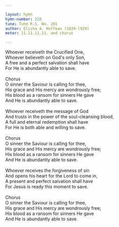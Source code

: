 ```yaml
---

layout: hymn
hymn-number: 228
tune: Tune R.S. No. 201
author: Elisha A. Hoffman (1839-l929)
meter: 11.11.11.11. and chorus

---
```

Whoever receiveth the Crucified One,<br>Whoever believeth on God's only Son,<br>A free and a perfect salvation shall have<br>For He is abundantly able to save.<br><br>Chorus<br>O sinner the Saviour is calling for thee,<br>His grace and His mercy are wondrously free;<br>His blood as a ransom for sinners He gave<br>And He is abundantly able to save.<br><br>Whoever receiveth the message of God<br>And trusts in the power of the soul-cleansing blood,<br>A full and eternal redemption shall have<br>For He is both able and willing to save.<br><br>Chorus<br>O sinner the Saviour is calling for thee,<br>His grace and His mercy are wondrously free;<br>His blood as a ransom for sinners He gave<br>And He is abundantly able to save.<br><br>Whoever receives the forgiveness of sin<br>And opens his heart for the Lord to come in,<br>A present and perfect salvation shall have<br>For Jesus is ready this moment to save.<br><br>Chorus<br>O sinner the Saviour is calling for thee,<br>His grace and His mercy are wondrously free;<br>His blood as a ransom for sinners He gave<br>And He is abundantly able to save.<br><br><br>
